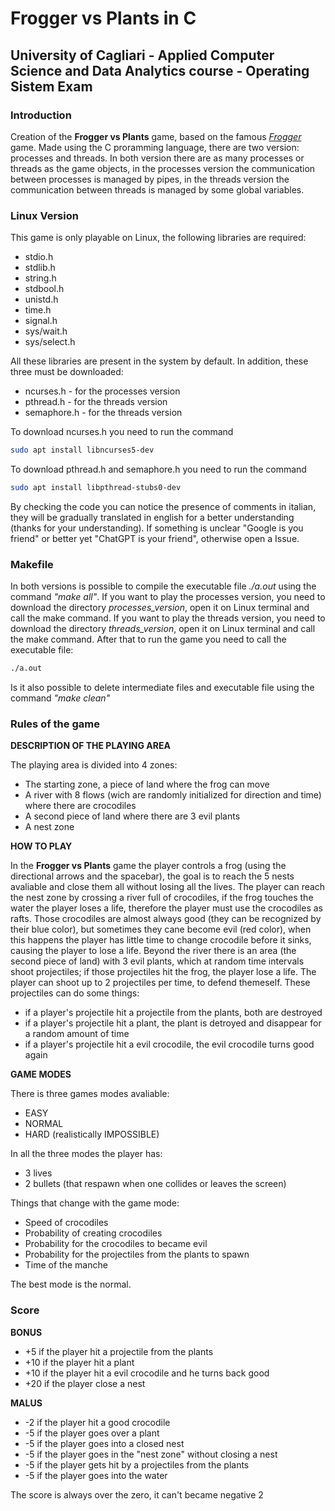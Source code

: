 
# Frogger vs Plants in C 
## University of Cagliari - Applied Computer Science and Data Analytics course - Operating Sistem Exam

### Introduction
Creation of the **Frogger vs Plants** game, based on the famous *[Frogger](https://en.wikipedia.org/wiki/Frogger)* game.
Made using the C proramming language, there are two version: processes and threads.
In both version there are as many processes or threads as the game objects, in the processes version the communication between processes is managed by pipes, in the threads version the communication between threads is managed by some global variables.

### Linux Version 
This game is only playable on Linux, the following libraries are required: 
+ stdio.h
+ stdlib.h
+ string.h
+ stdbool.h
+ unistd.h
+ time.h
+ signal.h
+ sys/wait.h
+ sys/select.h

All these libraries are present in the system by default. In addition, these three must be downloaded:
+ ncurses.h - for the processes version
+ pthread.h - for the threads version
+ semaphore.h - for the threads version

To download ncurses.h you need to run the command
``` bash
sudo apt install libncurses5-dev
```
To download pthread.h and semaphore.h you need to run the command
```bash
sudo apt install libpthread-stubs0-dev
```
By checking the code you can notice the presence of comments in italian, they will be gradually translated in english for a better understanding (thanks for your understanding).
If something is unclear "Google is you friend" or better yet "ChatGPT is your friend", otherwise open a Issue.

### Makefile
In both versions is possible to compile the executable file *./a.out* using the command *"make all"*.
If you want to play the processes version, you need to download the directory *processes_version*, open it on Linux terminal and call the make command.
If you want to play the threads version, you need to download the directory *threads_version*, open it on Linux terminal and call the make command.
After that to run the game you need to call the executable file:
```bash
./a.out
```
Is it also possible to delete intermediate files and executable file using the command *"make clean"*

### Rules of the game
**DESCRIPTION OF THE PLAYING AREA**

The playing area is divided into 4 zones:
+ The starting zone, a piece of land where the frog can move
+ A river with 8 flows \(wich are randomly initialized for direction and time\) where there are crocodiles
+ A second piece of land where there are 3 evil plants
+ A nest zone

**HOW TO PLAY**

In the **Frogger vs Plants** game the player controls a frog \(using the directional arrows and the spacebar\), the goal is to reach the 5 nests avaliable and close them all without losing all the lives.
The player can reach the nest zone by crossing a river full of crocodiles, if the frog touches the water the player loses a life, therefore the player must use the crocodiles as rafts.
Those crocodiles are almost always good \(they can be recognized by their blue color\), but sometimes they cane become evil (red color), when this happens the player has little time to change crocodile before it sinks, causing the player to lose a life.
Beyond the river there is an area \(the second piece of land\) with 3 evil plants, which at random time intervals shoot projectiles; if those projectiles hit the frog, the player lose a life.
The player can shoot up to 2 projectiles per time, to defend themeself. These projectiles can do some things:
+ if a player's projectile hit a projectile from the plants, both are destroyed
+ if a player's projectile hit a plant, the plant is detroyed and disappear for a random amount of time
+ if a player's projectile hit a evil crocodile, the evil crocodile turns good again

**GAME MODES**

There is three games modes avaliable:
+ EASY
+ NORMAL
+ HARD \(realistically IMPOSSIBLE\)

In all the three modes the player has:
+ 3 lives
+ 2 bullets (that respawn when one collides or leaves the screen)

Things that change with the game mode:
+ Speed of crocodiles
+ Probability of creating crocodiles
+ Probability for the crocodiles to became evil
+ Probability for the projectiles from the plants to spawn
+ Time of the manche

The best mode is the normal.

### Score
**BONUS**

+ +5  if the player hit a projectile from the plants
+ +10 if the player hit a plant
+ +10 if the player hit a evil crocodile and he turns back good
+ +20 if the player close a nest

**MALUS**

+ -2  if the player hit a good crocodile
+ -5  if the player goes over a plant
+ -5  if the player goes into a closed nest
+ -5  if the player goes in the "nest zone" without closing a nest
+ -5  if the player gets hit by a projectiles from the plants 
+ -5  if the player goes into the water

The score is always over the zero, it can't became negative
2